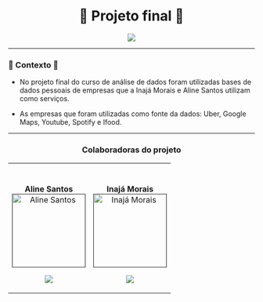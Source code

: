 <h1 align="center">🍂 Projeto final 🍂</h1>
 <p align="center">
    <img src="UM_POUCO_SOBRE_NÓS.gif">
 </p>

 -------
 ### 🍂 Contexto 🍂
* No projeto final do curso de análise de dados foram utilizadas bases de dados pessoais de empresas que a Inajá Morais e Aline Santos utilizam como serviços.

* As empresas que foram utilizadas como fonte da dados: Uber, Google Maps, Youtube, Spotify e Ifood.

--------
<h3 align= "center"> Colaboradoras do projeto </h3>


<table align="center">
 <td align="center"><br>
        <br><b>Aline Santos</b><br>
        <a href="">
            <img src="https://avatars.githubusercontent.com/u/66446323?s=400&u=ceca6c002e0d002d4ab563458d2da287c2ef03ba&v=4" width="150px;" alt="Aline Santos" style="max-width:100%;">
            <sub></sub>
        <p align="center">
            </a>
            <a href="https://github.com/AlinesantosCS">
                   <img src="https://img.shields.io/badge/-Github-000?style=flat-square&logo=Github&logoColor=white&link=https://github.com/AlinesantosCS">
            </a>
       </p>
</td>
  <td align="center"><br>
        <br><b>Inajá Morais</b><br>
        <a href="">
            <img src="https://avatars.githubusercontent.com/u/79170231?v=4" width="150px;" alt="Inajá Morais" style="max-width:100%;">
            <sub></sub>
        <p align="center">
            </a>    
            <a href="https://github.com/InaMorais">
                   <img src="https://img.shields.io/badge/-Github-000?style=flat-square&logo=Github&logoColor=white&link=https://github.com/InaMorais">
            </a>
       </p>
</td>

</table>

